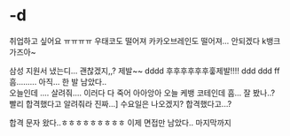 # -d
취업하고 싶어요 ㅠㅠㅠㅠ
우태코도 떨어져 카카오브레인도 떨어져... 
안되겠다 k뱅크 가즈아~


  
  삼성 지원서 냈는디... 괜찮겠지,,?
  제발~~
  dddd
  후후후후후후훟제발!!!!
ddd
ddd
ff
흠.........
아직... 한 발 남았다..  
오늘인데 .... 살려줘.... 이러다 다 죽어
아아앙아 오늘 케뱅 코테인데 흠... 잘 봤나..?  
빨리 합격했다고 알려줘라 진짜...]
수요일은 나오겠지? 합격했다고...?

합격 문자 왔다..ㅎㅎㅎㅎㅎㅎㅎㅎㅎ
이제 면접만 남았다..
마지막까지 

